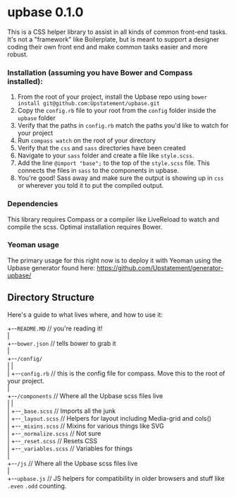 upbase 0.1.0
======

This is a CSS helper library to assist in all kinds of common front-end tasks. It's not a "framework" like Boilerplate, but is meant to support a designer coding their own front end and make common tasks easier and more robust. 


### Installation (assuming you have Bower and Compass installed):
1. From the root of your project, install the Upbase repo using `bower install git@github.com:Upstatement/upbase.git`
2. Copy the `config.rb` file to your root from the `config` folder inside the `upbase` folder
3. Verify that the paths in `config.rb` match the paths you'd like to watch for your project
4. Run `compass watch` on the root of your directory
5. Verify that the `css` and `sass` directories have been created
6. Navigate to your `sass` folder and create a file like `style.scss`. 
7. Add the line `@import "base";` to the top of the `style.scss` file. This connects the files in `sass` to the components in upbase. 
8. You're good! Sass away and make sure the output is showing up in `css` or wherever you told it to put the compiled output. 

### Dependencies
This library requires Compass or a compiler like LiveReload to watch and compile the scss. Optimal installation requires Bower. 

### Yeoman usage
The primary usage for this right now is to deploy it with Yeoman using the Upbase generator found here: https://github.com/Upstatement/generator-upbase/

## Directory Structure
Here's a guide to what lives where, and how to use it:

+--`README.MD` // you're reading it!    
|   
+--`bower.json` // tells bower to grab it   
|   
+--`/config/`   
| |   
| +--`config.rb` // this is the config file for compass. Move this to the root of your project.   
|   
+--`/components` // Where all the Upbase scss files live   
| |   
| +--`_base.scss`        //    Imports all the junk   
| +--`_layout.scss`      //    Helpers for layout including Media-grid and cols()   
| +--`_mixins.scss`      //    Mixins for various things like SVG   
| +--`_normalize.scss`   //    Not sure   
| +--`_reset.scss`       //    Resets CSS    
| +--`_variables.scss`   //    Variables for things   
|   
+--`/js` // Where all the Upbase scss files live   
  |    
  +--`upbase.js` // JS helpers for compatibility in older browsers and stuff like `.even` `.odd` counting.    
